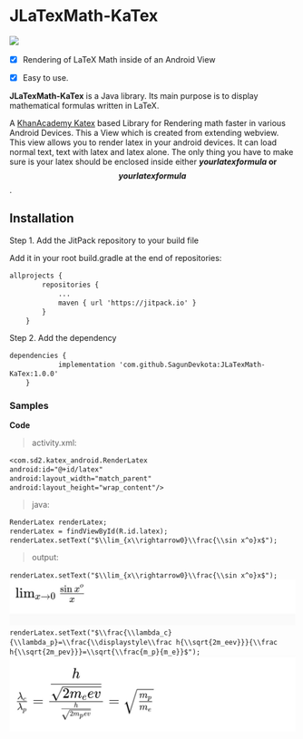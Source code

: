 # JLaTexMath-KaTex
[![](https://jitpack.io/v/SagunDevkota/JLaTexMath-KaTex.svg)](https://jitpack.io/#SagunDevkota/JLaTexMath-KaTex)
- [x] Rendering of LaTeX Math inside of an Android View
- [x] Easy to use.


**JLaTexMath-KaTex** is a Java library. Its main purpose is to display mathematical formulas written in LaTeX.

A [KhanAcademy Katex](https://khan.github.io/KaTeX/) based Library for Rendering math faster in various Android Devices. This a View which is created from extending webview. This view allows you to render latex in your android devices. It can load normal text, text with latex and latex alone. The only thing you have to make sure is your latex should be enclosed inside either **$your latex formula$ or $$your latex formula$$**.

## Installation
Step 1. Add the JitPack repository to your build file

Add it in your root build.gradle at the end of repositories:

```
allprojects {
		repositories {
			...
			maven { url 'https://jitpack.io' }
		}
	}
```

Step 2. Add the dependency
```
dependencies {
	        implementation 'com.github.SagunDevkota:JLaTexMath-KaTex:1.0.0'
	}
```

### Samples
**Code**

>activity.xml:
```Layout
<com.sd2.katex_android.RenderLatex
android:id="@+id/latex"
android:layout_width="match_parent"
android:layout_height="wrap_content"/>
```
>java:
```
RenderLatex renderLatex;
renderLatex = findViewById(R.id.latex);
renderLatex.setText("$\\lim_{x\\rightarrow0}\\frac{\\sin x^o}x$");
```

>output:

`renderLatex.setText("$\\lim_{x\\rightarrow0}\\frac{\\sin x^o}x$");`
![](https://raw.githubusercontent.com/SagunDevkota/JLaTexMath-KaTex/b412bb610af147f31b93b64387c0f8b47b54aeb2/img/com.sd2.latexhow%20(2).jpg)
`renderLatex.setText("$\\frac{\\lambda_c}{\\lambda_p}=\\frac{\\displaystyle\\frac h{\\sqrt{2m_eev}}}{\\frac h{\\sqrt{2m_pev}}}=\\sqrt{\\frac{m_p}{m_e}}$");`
![](https://raw.githubusercontent.com/SagunDevkota/JLaTexMath-KaTex/b412bb610af147f31b93b64387c0f8b47b54aeb2/img/com.sd2.latexhow.jpg)
